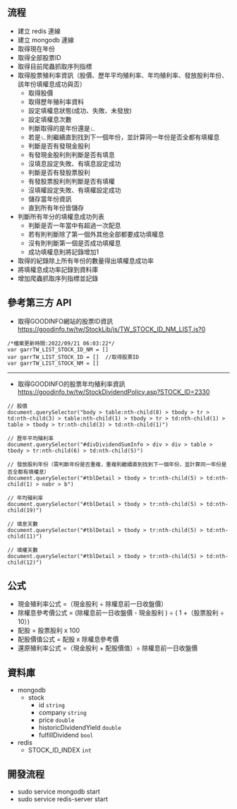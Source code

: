## 流程
- 建立 redis 連線
- 建立 mongodb 連線
- 取得現在年份
- 取得全部股票ID
- 取得目前爬蟲抓取序列指標
- 取得股票殖利率資訊（股價、歷年平均殖利率、年均殖利率、發放股利年份、該年份填權息成功與否）
  - 取得股價
  - 取得歷年殖利率資料
  - 設定填權息狀態(成功、失敗、未發放)
  - 設定填權息次數
  - 判斷取得的是年份還是∟
  - 若是∟則繼續直到找到下一個年份，並計算同一年份是否全都有填權息
  - 判斷是否有發現金股利
  - 有發現金股利則判斷是否有填息
  - 沒填息設定失敗、有填息設定成功
  - 判斷是否有發股票股利
  - 有發股票股利則判斷是否有填權
  - 沒填權設定失敗、有填權設定成功
  - 儲存當年份資訊
  - 直到所有年份皆儲存
- 判斷所有年分的填權息成功列表
  - 判斷是否一年當中有超過一次配息
  - 若有則判斷除了第一個外其他全部都要成功填權息
  - 沒有則判斷第一個是否成功填權息
  - 成功填權息則將記錄增加1
- 取得的紀錄除上所有年份的數量得出填權息成功率
- 將填權息成功率記錄到資料庫
- 增加爬蟲抓取序列指標並記錄
  
## 參考第三方 API
- 取得GOODINFO網站的股票ID資訊 <https://goodinfo.tw/tw/StockLib/js/TW_STOCK_ID_NM_LIST.js?0>  
```
/*檔案更新時間:2022/09/21 06:03:22*/
var garrTW_LIST_STOCK_ID_NM = []
var garrTW_LIST_STOCK_ID = []  //取得股票ID
var garrTW_LIST_STOCK_NM = []
```

---

- 取得GOODINFO的股票年均殖利率資訊 https://goodinfo.tw/tw/StockDividendPolicy.asp?STOCK_ID=2330  

```
// 股價
document.querySelector("body > table:nth-child(8) > tbody > tr > td:nth-child(3) > table:nth-child(1) > tbody > tr > td:nth-child(1) > table > tbody > tr:nth-child(3) > td:nth-child(1)")

// 歷年平均殖利率
document.querySelector("#divDividendSumInfo > div > div > table > tbody > tr:nth-child(6) > td:nth-child(5)")

// 發放股利年份（需判斷年份是否重複，重複則繼續直到找到下一個年份，並計算同一年份是否全都有填權息）
document.querySelector("#tblDetail > tbody > tr:nth-child(5) > td:nth-child(1) > nobr > b")

// 年均殖利率
document.querySelector("#tblDetail > tbody > tr:nth-child(5) > td:nth-child(19)")

// 填息天數
document.querySelector("#tblDetail > tbody > tr:nth-child(5) > td:nth-child(11)")

// 填權天數
document.querySelector("#tblDetail > tbody > tr:nth-child(5) > td:nth-child(12)")
```

## 公式
- 現金殖利率公式 =（現金股利 ÷ 除權息前一日收盤價）
- 除權息參考價公式 = (除權息前一日收盤價 - 現金股利 ) ÷ ( 1 +（股票股利 ÷ 10）)
- 配股 = 股票股利 x 100
- 配股價值公式 = 配股 x 除權息參考價
- 還原殖利率公式 =（現金股利 + 配股價值）÷ 除權息前一日收盤價

## 資料庫
- mongodb
  - stock
    - id `string`
    - company `string`
    - price `double`
    - historicDividendYield `double`
    - fulfillDividend `bool`
- redis
  - STOCK_ID_INDEX `int`

## 開發流程
- sudo service mongodb start
- sudo service redis-server start